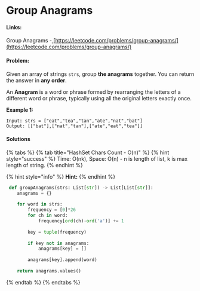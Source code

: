 # Group Anagrams

#### Links:

Group Anagrams -[ ](https://leetcode.com/problems/maximum-subarray/)[https://leetcode.com/problems/group-anagrams/](https://leetcode.com/problems/group-anagrams/)

#### Problem:

Given an array of strings `strs`, group **the anagrams** together. You can return the answer in **any order**.

An **Anagram** is a word or phrase formed by rearranging the letters of a different word or phrase, typically using all the original letters exactly once.

**Example 1:**

```
Input: strs = ["eat","tea","tan","ate","nat","bat"]
Output: [["bat"],["nat","tan"],["ate","eat","tea"]]
```

#### Solutions

{% tabs %}
{% tab title="HashSet Chars Count - O(n)" %}
{% hint style="success" %}
Time: O(nk), Space: O(n) - n is length of list, k is max length of string.
{% endhint %}

{% hint style="info" %}
**Hint:**&#x20;
{% endhint %}

```python
 def groupAnagrams(strs: List[str]) -> List[List[str]]:
    anagrams = {}
    
    for word in strs:
        frequency = [0]*26
        for ch in word:
            frequency[ord(ch)-ord('a')] += 1
    
        key = tuple(frequency)
            
        if key not in anagrams:
            anagrams[key] = []
            
        anagrams[key].append(word)
        
    return anagrams.values()
```
{% endtab %}
{% endtabs %}

